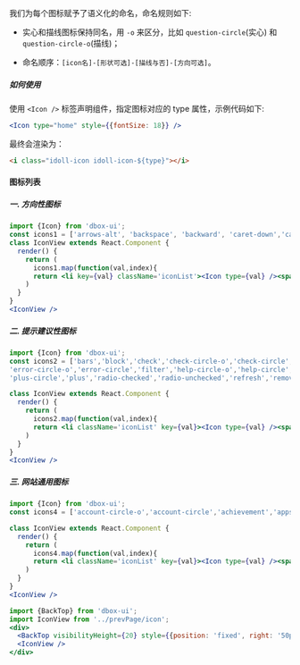 
我们为每个图标赋予了语义化的命名，命名规则如下:

- 实心和描线图标保持同名，用 `-o` 来区分，比如 `question-circle`(实心) 和 `question-circle-o`(描线)；

- 命名顺序：`[icon名]-[形状可选]-[描线与否]-[方向可选]`。

##### **如何使用**

使用 `<Icon />` 标签声明组件，指定图标对应的 type 属性，示例代码如下:

```jsx
<Icon type="home" style={{fontSize: 18}} />
```

最终会渲染为：

```html
<i class="idoll-icon idoll-icon-${type}"></i>
```


#### **图标列表**


##### **一. 方向性图标**

```jsx
import {Icon} from 'dbox-ui';
const icons1 = ['arrows-alt', 'backspace', 'backward', 'caret-down','caret-left', 'caret-right', 'caret-up', 'down', 'forward', 'fullscreen-exit','fullscreen', 'left','left-circle-o', 'menu-fold', 'menu-unfold','redo', 'reply-all','reply','right','right-circle-o','shrink','swap-horiz','swap-vert','undo','up','zoom-out'];
class IconView extends React.Component {
  render() {
    return (
      icons1.map(function(val,index){
      return <li key={val} className='iconList'><Icon type={val} /><span>{val}</span></li>})
    )
  }
}
<IconView />
```

##### **二. 提示建议性图标**

```jsx
import {Icon} from 'dbox-ui';
const icons2 = ['bars','block','check','check-circle-o','check-circle','checkbox-blank-o', 'checkbox-checked','checkbox-indeterminate','close-circle','close-circle-o','close','delete','done',
'error-circle-o','error-circle','filter','help-circle-o','help-circle','history', 'info-circle-o','info-circle', 'list','loading','menu','more','plus_box','plus-circle-o',
'plus-circle','plus','radio-checked','radio-unchecked','refresh','remove-circle-o','remove-circle','remove','search','warning-o','warning'];

class IconView extends React.Component {
  render() {
    return (
      icons2.map(function(val,index){
      return <li className='iconList' key={val}><Icon type={val} /><span>{val}</span></li>})
    )
  }
}
<IconView />
```

##### **三. 网站通用图标**

```jsx
import {Icon} from 'dbox-ui';
const icons4 = ['account-circle-o','account-circle','achievement','appstore-o','assessment','bank-o','bank','book','calendar','chart','clear','clip','clock-o','cloud-download','cloud-upload','cloud','computer','copy','copyright','creditcard','dashboard','download','edit','email','equalizer','explore','eye_close','eye','file','flag','folder','home','hourglass','image','link-off','link','lock','logout','message','notifications','phone','platform','sad','setting','share','smile','star-half','star-o','star','tag','thumb-down','thumb-up','tool','trophy','unlock','upload','user-add','user-group','user','verified','voice','volume-down','volume-mute','volume-off','volume-up','wallet','widgets'];

class IconView extends React.Component {
  render() {
    return (
      icons4.map(function(val,index){
      return <li className='iconList' key={val}><Icon type={val} /><span>{val}</span></li>})
    )
  }
}
<IconView />
```

<style>
.iconList {
  list-style:none;
  float:left;
  width: 25%;
  font-size:18px;
  height: 100px;
  text-align:center;
  transition: all .3s;
}
.iconList:hover i {
  color: #13B886;
  transition: all .3s;
  font-size:32px
}
.iconList:hover span {
  font-size:14px;
  transition: all .3s;
}
.iconList i,.iconList span {
  display:block;
  transition: all .3s;
}
</style>

```jsx noeditor
import {BackTop} from 'dbox-ui';
import IconView from '../prevPage/icon';
<div>
  <BackTop visibilityHeight={20} style={{position: 'fixed', right: '50px'}}/>
  <IconView />
</div>
```
